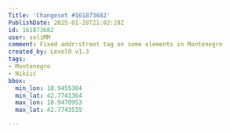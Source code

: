 ```yaml
---
Title: 'Changeset #161873682'
PublishDate: 2025-01-28T21:02:28Z
id: 161873682
user: soliMM
comment: Fixed addr:street tag on some elements in Montenegro
created_by: Level0 v1.3
tags:
- Montenegro
- Nikšić
bbox:
  min_lon: 18.9455384
  min_lat: 42.7741364
  max_lon: 18.9470953
  max_lat: 42.7743519

---
```


